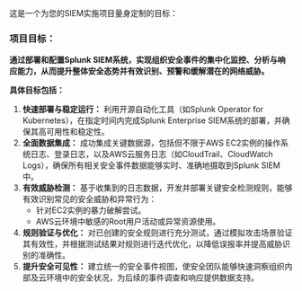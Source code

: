 这是一个为您的SIEM实施项目量身定制的目标：

### 项目目标：

**通过部署和配置Splunk SIEM系统，实现组织安全事件的集中化监控、分析与响应能力，从而提升整体安全态势并有效识别、预警和缓解潜在的网络威胁。**

**具体目标包括：**

1.  **快速部署与稳定运行：** 利用开源自动化工具（如Splunk Operator for Kubernetes），在指定时间内完成Splunk Enterprise SIEM系统的部署，并确保其高可用性和稳定性。
2.  **全面数据集成：** 成功集成关键数据源，包括但不限于AWS EC2实例的操作系统日志、登录日志，以及AWS云服务日志（如CloudTrail、CloudWatch Logs），确保所有相关安全事件数据能够实时、准确地摄取到Splunk SIEM中。
3.  **有效威胁检测：** 基于收集到的日志数据，开发并部署关键安全检测规则，能够有效识别常见的安全威胁和异常行为：
    *   针对EC2实例的暴力破解尝试。
    *   AWS云环境中敏感的Root用户活动或异常资源使用。
4.  **规则验证与优化：** 对已创建的安全规则进行充分测试，通过模拟攻击场景验证其有效性，并根据测试结果对规则进行迭代优化，以降低误报率并提高威胁识别的准确性。
5.  **提升安全可见性：** 建立统一的安全事件视图，使安全团队能够快速洞察组织内部及云环境中的安全状况，为后续的事件调查和响应提供数据支持。

